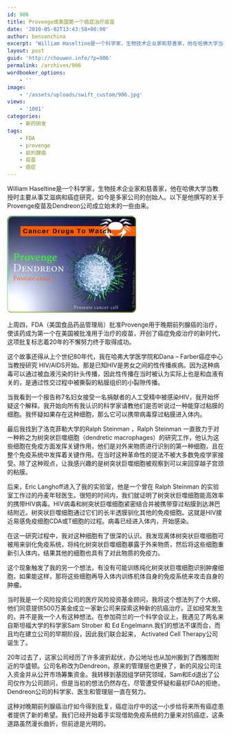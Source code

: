```yaml
---
id: 906
title: Provenge成美国第一个癌症治疗疫苗
date: '2010-05-02T13:43:58+00:00'
author: bensonchina
excerpt: 'William Haseltine是一个科学家，生物技术企业家和慈善家，他在哈佛大学当教授时主要从事艾滋病和癌症研究，如今是多家公司的创始人。以下是他撰写的关于 Provenge疫苗及Dendreon公司成立始末的一些由来。上周四，FDA（美国食品药品管理局）批准Provenge用于晚期前列腺癌的治疗，使该药成为第一个在美国被批准用于治疗的疫苗，开创了癌症免疫治疗的新时代，这项批复标志着20年的不懈努力终于取得成功。'
layout: post
guid: 'http://chouwen.info/?p=906'
permalink: /archives/906
wordbooker_options:
    - ''
image:
    - '/assets/uploads/swift_custom/906.jpg'
views:
    - '1001'
categories:
    - 新药研发
tags:
    - FDA
    - provenge
    - 前列腺癌
    - 疫苗
    - 癌症
---
```


William Haseltine是一个科学家，生物技术企业家和慈善家，他在哈佛大学当教授时主要从事艾滋病和癌症研究，如今是多家公司的创始人。以下是他撰写的关于Provenge疫苗及Dendreon公司成立始末的一些由来。

![](/assets/uploads/2010/05/4569678681_f9fe23ecc2-300x225.jpg)

上周四，FDA（美国食品药品管理局）批准Provenge用于晚期前列腺癌的治疗，使该药成为第一个在美国被批准用于治疗的疫苗，开创了癌症免疫治疗的新时代，这项批复标志着20年的不懈努力终于取得成功。

这个故事还得从上个世纪80年代，我在哈弗大学医学院和Dana – Farber癌症中心当教授研究 HIV/AIDS开始。那是已知HIV是男女之间的性传播疾病。因为这种病毒可以通过被血液污染的针头传播，因此性传播在当时被认为实际上也是和血液有关的，是通过性交过程中被撕裂的粘膜组织的小裂隙传播。

当我看到一个报告称7名妇女接受一名捐献者的人工受精中被感染HIV，我开始怀疑这个解释。我开始向所有我认识的科学家请教他们是否听说过一种能穿过粘膜的细胞。我怀疑如果存在这种细胞，那么它可以携带病毒穿过粘膜进入体内。

最后我找到了洛克菲勒大学的Ralph Steinman ，Ralph Steinman 一直致力于对一种称之为树突状巨噬细胞（dendretic macrophages）的研究工作，他认为这些细胞在免疫方面发挥关键作用，他们是对外来物质进行识别的第一种细胞，且在整个免疫系统中发挥着关键作用。在当时这种革命性的提法不被大多数免疫学家接受。除了这种观点，让我感兴趣的是树突状巨噬细胞被观察到可以来回穿越子宫颈的粘膜。

后来，Eric Langhoff进入了我的实验室，他是一个曾在 Ralph Steinman 的实验室工作过的丹麦年轻医生。很短的时间内，我们就证明了树突状巨噬细胞能高效率的携带HIV病毒。HIV病毒和树突状巨噬细胞紧密结合并被携带穿过粘膜到达淋巴结附近。树突状巨噬细胞通过它们的长半透膜驯化其他的免疫细胞。这就是HIV接近易感免疫细胞CDA或T细胞的过程。病毒已经进入体内，开始感染。

在这一研究过程中，我对这种细胞有了很深的认识。我发现离体树突状巨噬细胞可被用来驯化免疫系统，将纯化树突状巨噬细胞暴露于外来物质，然后将这些细胞重新引入体内，结果其他的细胞也具有了对此物质的免疫力。

这个现象触发了我的另一个想法，有没有可能训练纯化树突状巨噬细胞识别肿瘤细胞，如果能这样，那将这些细胞再导入体内训练机体自身的免疫系统来攻击自身的肿瘤。

当时我是一个风险投资公司的医疗风险投资基金顾问，我将这个想法列了个大纲，他们同意提供500万美金成立一家新公司来探索这种新的抗癌治疗。正如经常发生的，并不是我一个人有这种想法。在参加荷兰的一个科学会议上，我遇见了两名来自斯坦福大学的科学家Sam Strober 和 Ed Engelmann.我们的想法不谋而合，而且均在建立公司的早期阶段，因此我们联合起来， Activated Cell Therapy公司诞生了。

20年过去了，这家公司经历了许多波折起伏，办公地址也从加州搬到了西雅图附近的华盛顿。公司名称改为Dendreon，原来的管理层也更换了，新的风投公司注入资金并从公开市场筹集资金。我转移到基因组学研究领域，Sam和Ed退出了公司仅作为公司顾问，但是当初的想法仍然存在。尽管遭受怀疑和最初FDA的拒绝，Dendreon公司的科学家、医生和管理层一直在努力。

这种对晚期前列腺癌治疗如今得到批复，癌症治疗中的这一小步给将来所有癌症患者提供了新的希望。我们已经开始着手实现借助免疫系统的力量来对抗癌症，这条道路虽然漫长曲折，但前途是光明的。